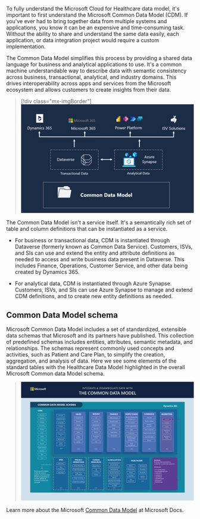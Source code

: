 To fully understand the Microsoft Cloud for Healthcare data model, it's important to first understand the Microsoft Common Data Model (CDM). If you've ever had to bring together data from multiple systems and applications, you know it can be an expensive and time-consuming task. Without the ability to share and understand the same data easily, each application, or data integration project would require a custom implementation.

The Common Data Model simplifies this process by providing a shared data language for business and analytical applications to use. It's a common machine understandable way to describe data with semantic consistency across business, transactional, analytical, and industry domains. This\
drives interoperability across apps and services from the Microsoft ecosystem and allows customers to create insights from their data.

> [!div class="mx-imgBorder"]
> [![Screenshot of the graphical user interface Description automatically generated](../media/2-common-data-model.png)](../media/2-common-data-model.png#lightbox)

The Common Data Model isn't a service itself. It's a semantically rich set of table and column definitions that can be instantiated as a service.

- For business or transactional data, CDM is instantiated through Dataverse (formerly known as Common Data Service). Customers, ISVs, and SIs can use and extend the entity and attribute definitions as needed to access and write business data present in Dataverse. This includes Finance, Operations, Customer Service, and other data being created by Dynamics 365.

- For analytical data, CDM is instantiated through Azure Synapse. Customers, ISVs, and SIs can use Azure Synapse to manage and extend CDM definitions, and to create new entity definitions as needed.

## Common Data Model schema

Microsoft Common Data Model includes a set of standardized, extensible data schemas that Microsoft and its partners have published. This collection of predefined schemas includes entities, attributes, semantic metadata, and relationships. The schemas represent commonly used concepts and activities, such as Patient and Care Plan, to simplify the creation, aggregation, and analysis of data. Here we see some elements of the standard tables with the Healthcare Data Model highlighted in the overall Microsoft Common data Model schema.

   > [![Common Data Model poster.](../media/2-schema.png)](../media/2-schema.png#lightbox)

Learn more about the Microsoft [Common Data Model](/common-data-model/?azure-portal=true
) at Microsoft Docs.
